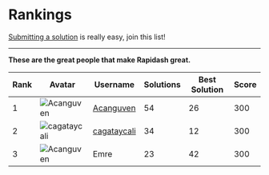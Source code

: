 # Rankings

<p class="tip">
<a href="#/submit-a-solution">Submitting a solution</a> is really easy, join this list!
</p> 

___
**These are the great people that make Rapidash great.**  
    

| Rank | Avatar | Username  | Solutions | Best Solution | Score |
|------|--------|-----------|-------|-----------|---------------|
| 1    |    ![Acanguven](https://github.com/acanguven.png?size=60)    | [Acanguven](https://github.com/Acanguven) |     54      |     26          | 300   |
| 2    |    ![cagataycali](https://github.com/cagataycali.png?size=60)    | [cagataycali](https://github.com/cagataycali)   |     34      |       12        | 300   |
| 3    |    ![Acanguven](https://github.com/acanguven.png?size=60)    | Emre      |     23      |     42          | 300   |
